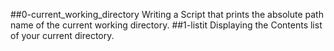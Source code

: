 ##0-current_working_directory
Writing a Script that prints the absolute path name of the current working directory.
##1-listit
Displaying the Contents list of your current directory.
